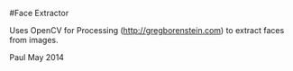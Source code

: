 #Face Extractor

Uses OpenCV for Processing (http://gregborenstein.com) to extract faces from images.

Paul May
2014
 

